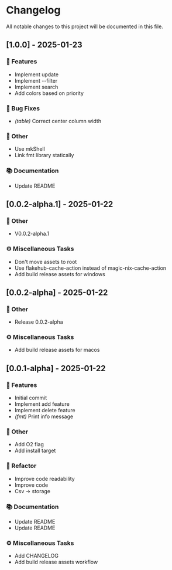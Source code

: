# Changelog

All notable changes to this project will be documented in this file.

## [1.0.0] - 2025-01-23

### 🚀 Features

- Implement update
- Implement --filter
- Implement search
- Add colors based on priority

### 🐛 Bug Fixes

- *(table)* Correct center column width

### 💼 Other

- Use mkShell
- Link fmt library statically

### 📚 Documentation

- Update README

## [0.0.2-alpha.1] - 2025-01-22

### 💼 Other

- V0.0.2-alpha.1

### ⚙️ Miscellaneous Tasks

- Don't move assets to root
- Use flakehub-cache-action instead of magic-nix-cache-action
- Add build release assets for windows

## [0.0.2-alpha] - 2025-01-22

### 💼 Other

- Release 0.0.2-alpha

### ⚙️ Miscellaneous Tasks

- Add build release assets for macos

## [0.0.1-alpha] - 2025-01-22

### 🚀 Features

- Initial commit
- Implement add feature
- Implement delete feature
- *(fmt)* Print info message

### 💼 Other

- Add O2 flag
- Add install target

### 🚜 Refactor

- Improve code readability
- Improve code
- Csv -> storage

### 📚 Documentation

- Update README
- Update README

### ⚙️ Miscellaneous Tasks

- Add CHANGELOG
- Add build release assets workflow

<!-- generated by git-cliff -->
